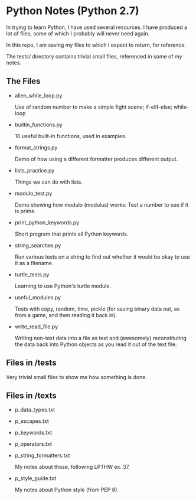 Python Notes (Python 2.7)
=========================

In trying to learn Python, I have used several resources. I have produced a lot of files, some of which I probably will never need again.

In this repo, I am saving my files to which I expect to return, for reference.

The tests/ directory contains trivial small files, referenced in some of my notes.

## The Files

* alien_while_loop.py

  Use of random number to make a simple fight scene; if-elif-else; while-loop

* builtin_functions.py

  10 useful built-in functions, used in examples.

* format_strings.py

  Demo of how using a different formatter produces different output.

* lists_practice.py

  Things we can do with lists.

* modulo_test.py

  Demo showing how modulo (modulus) works: Test a number to see if it is prime.

* print_python_keywords.py

  Short program that prints all Python keywords.

* string_searches.py

  Run various tests on a string to find out whether it would be okay 
  to use it as a filename.

* turtle_tests.py

  Learning to use Python's turtle module.

* useful_modules.py

  Tests with copy, random, time, pickle (for saving binary data out, as from a game, and then reading it back in).

* write_read_file.py

  Writing non-text data into a file as text and (awesomely) reconstituting 
  the data back into Python objects as you read it out of the text file.

## Files in /tests

Very trivial small files to show me how something is done.

## Files in /texts

* p_data_types.txt 
* p_escapes.txt 
* p_keywords.txt 
* p_operators.txt 
* p_string_formatters.txt 
  
  
  My notes about these, following LPTHW ex. 37.

* p_style_guide.txt
  
  
  My notes about Python style (from PEP 8).

